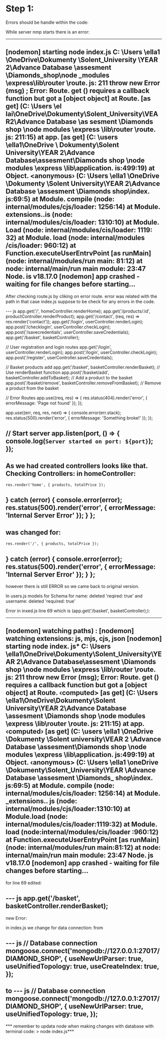 # Step 1:

Errors should be handle within the code: 

While server nmp starts there is an error:

---
[nodemon] starting node index.js
C: \Users \ella1 \OneDrive\Dokumenty \Solent_University \YEAR 2\Advance Database \assesment \Diamonds_shop\node _modules \express\lib\router \route. js: 211 throw new Error (msg) ;
Error: Route. get () requires a callback function but got a [object object]
at Route. <computed> [as get] (C: \Users \el lai\OneDrive\Dokumenty\Solent_University\VEAR2\Advance Database \as sesment \Diamonds shop \node modules \express \lib\router \route. js: 211:15) at app.<computed> [as get] (C: \users \ella1\OneDrive \ Dokumenty\Solent University\YEAR 2\Advance Database\assesment\Diamonds shop \node modules \express \lib\application. is:499:19)
at Object. <anonymous› (C: \Users \ella1 \OneDrive \Dokumenty \Solent University\YEAR 2\Advance Database \assesment \Diamonds shop\index. js:69:5)
at Module. compile (node: internal/modules/cjs/loader: 1256:14)
at Module.
extensions..is (node: internal/modules/cis/loader: 1310:10)
at Module. Load (node: internal/modules/cis/loader: 1119: 32) at Module. load (node: internal/modules /cis/loader: 960:12) at Function.executeUserEntrvPoint [as runMain] (node: internal/modules/run main: 81:12) at node: internal/main/run main module: 23:47
Node. is v18.17.0
[nodemon] app crashed - waiting for file changes before starting...
---

After checking route.js by cliking on error route. error was related with the path in that case index.js suppose to be check for any errors in the code.

--- js
app.get('/', homeController.renderHome);
app.get('/products/:id', productController.renderProduct);
app.get('/contact', (req, res) => res.render('contact'));
app.get('/login', userController.renderLogin);
app.post('/checklogin', userController.checkLogin);
app.post('/savecredentials', userController.saveCredentials);
app.get('/basket', basketController);

// User registration and login routes
app.get('/login', userController.renderLogin);
app.post('/login', userController.checkLogin);
app.post('/register', userController.saveCredentials);

// Basket products add
app.get('/basket', basketController.renderBasket); // Use renderBasket function
app.post('/basket/add', basketController.addToBasket); // Add a product to the basket
app.post('/basket/remove', basketController.removeFromBasket); // Remove a product from the basket


// Error Routes
app.use((req, res) => {
   res.status(404).render('error', { errorMessage: 'Page not found' });
 });

 app.use((err, req, res, next) => {
   console.error(err.stack);
   res.status(500).render('error', { errorMessage: 'Something broke!' });
 });

// Start server
app.listen(port, () => {
  console.log(`Server started on port: ${port}`);
});
---
As we had created controllers looks like that.
Checking Controllers:
in homeController:
---

    res.render('home', { products, totalPrice });
  } catch (error) {
    console.error(error);
    res.status(500).render('error', { errorMessage: 'Internal Server Error' });
  }
};
---
was changed for:
---
    res.render('/', { products, totalPrice });
  } catch (error) {
    console.error(error);
    res.status(500).render('error', { errorMessage: 'Internal Server Error' });
  }
};
---
however there is still ERROR so we came back to original version.

In users.js models for Schema for name: deleted 'reqired: true'
and username: deleted 'required: true'

Error in inxed.js line 69 which is (app.get('/basket', basketController);):

---
[nodemon] watching paths) :
[nodemon] watching extensions: js, mjs, cjs, json [nodemon] starting node index. js*
C: \Users \ella1\OneDrive\Dokumenty\Solent_University\YEAR 2\Advance Database\assesment \Diamonds shop \node modules \express \lib\router \route. js: 211
throw new Error (msg);
Error: Route. get () requires a callback function but got a [object object]
at Route. ‹computed> [as get] (C: \Users \ella1\OneDrive\Dokumenty\Solent University\YEAR 2\Advance Database \assesment \Diamonds shop \node modules \express \lib\router \route. js: 211:15) at app. ‹computed› [as get] (C: \users \ella1 \OneDrive \Dokumenty \Solent university\VEAR 2 \Advance Database \assesment\Diamonds shop \node modules \express \lib\application. js:499:19)
at Object. ‹anonymous> (C: \Users \ella1 \oneDrive \Dokumenty\Solent_University\YEAR \Advance Database \assesment \Diamonds_ shop\index. js:69:5)
at Module. compile (node: internal/modules/cis/loader: 1256:14)
at Module. _extensions.. js (node: internal/modules/cjs/loader:1310:10)
at Module.load (node: internal/modules/cis/loader:1119:32)
at Module. load (node:internal/modules/cis/loader :960:12)
at Function.executeUserEntryPoint [as runMain] (node: internal/modules/run main:81:12)
at node: internal/main/run main module: 23:47
Node. js v18.17.0
[nodemon] app crashed - waiting for file changes before starting...
---
 
for line 69 edited:

--- js
app.get('/basket', basketController.renderBasket);
---

new Error:

in index.js we change for data connection:
from

--- js
// Database connection
mongoose.connect('mongodb://127.0.0.1:27017/DIAMOND_SHOP', {
  useNewUrlParser: true,
  useUnifiedTopology: true,
  useCreateIndex: true,
});
---

to
--- js
// Database connection
mongoose.connect('mongodb://127.0.0.1:27017/DIAMOND_SHOP', {
  useNewUrlParser: true,
  useUnifiedTopology: true,
});
---

*** remember to updata node when making changes with database with terminal code: > node index.js***